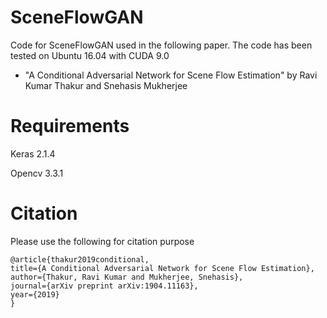 # SceneFlowGAN

Code for SceneFlowGAN used in the following paper. The code has been tested on Ubuntu 16.04 with CUDA 9.0
* "A Conditional Adversarial Network for Scene Flow Estimation" by
Ravi Kumar Thakur and Snehasis Mukherjee

# Requirements
Keras 2.1.4

Opencv 3.3.1

# Citation

Please use the following for citation purpose

    @article{thakur2019conditional,
    title={A Conditional Adversarial Network for Scene Flow Estimation},
    author={Thakur, Ravi Kumar and Mukherjee, Snehasis},
    journal={arXiv preprint arXiv:1904.11163},
    year={2019}
    }
